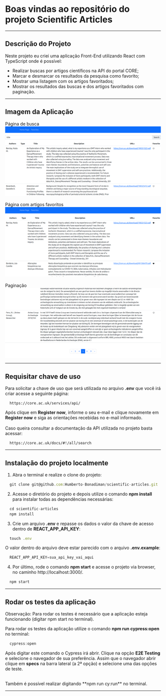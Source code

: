# Boas vindas ao repositório do projeto Scientific Articles

---

## Descrição do Projeto

Neste projeto eu criei uma aplicação Front-End utilizando React com TypeScript onde é possível:
- Realizar buscas por artigos científicos na API do portal CORE;
- Marcar e desmarcar os resultados da pesquisa como favorito;
- Mostrar uma listagem com os artigos favoritados;
- Mostrar os resultados das buscas e dos artigos favoritados com paginação.

---

## Imagem da Aplicação

Página de busca
<br/>
![Pagina_Buscas](src/images/Search_Page.png)
<br/>
<br/>
Página com artigos favoritos
<br/>
![Pagina_Favoritos](src/images/Favorites_Page.png)
<br/>
<br/>
Paginação
<br/>
![Paginacao](src/images/Pagination.png)
<br/>

---

## Requisitar chave de uso

Para solicitar a chave de uso que será utilizada no arquivo **.env** que você irá criar acesse a seguinte página:
```
  https://core.ac.uk/services/api/
```
Após clique em **Register now**, informe o seu e-mail e clique novamente em **Register now** e siga as orientações recebidas no e-mail informado.
<br/>
<br/>
Caso queira consultar a documentação da API utilizada no projeto basta acessar:
```
  https://core.ac.uk/docs/#!/all/search
```

---

## Instalação do projeto localmente

1. Abra o terminal e realize o clone do projeto:
```javascript
  git clone git@github.com:Humberto-Bonadiman/scientific-articles.git
```

2. Acesse o diretório do projeto e depois utilize o comando **npm install** para instalar todas as dependências necessárias:
```javascript
  cd scientific-articles
  npm install
```

3. Crie um arquivo **.env** e repasse os dados o valor da chave de acesso dentro de **REACT_APP_API_KEY**:
```javascript
  touch .env
```
O valor dentro do arquivo deve estar parecido com o arquivo **.env.example**:
```javascript
  REACT_APP_API_KEY=sua_api_key_vai_aqui
```

4. Por último, rode o comando **npm start** e acesse o projeto via browser, no caminho http://localhost:3000/.
```javascript
  npm start
```

---

## Rodar os testes da aplicação

Observação: Para rodar os testes é necessário que a aplicação esteja funcionando (digitar npm start no terminal).

Para rodar os testes da aplicação utilize o comando **npm run cypress:open** no terminal:
```javascript
  cypress:open
```
Após digitar este comando o Cypress irá abrir. Clique na opção **E2E Testing** e selecione o navegador de sua preferência. Assim que o navegador abrir clique em **specs** na barra lateral (a 2ª opção) e selecione uma das opções de teste.

<br/>
Também é possível realizar digitando **npm run cy:run** no terminal.

---
